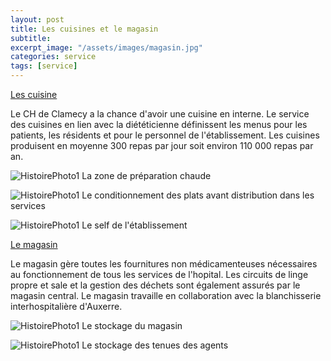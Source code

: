 ```yaml
---
layout: post
title: Les cuisines et le magasin
subtitle:
excerpt_image: "/assets/images/magasin.jpg"
categories: service
tags: [service]
---
```


<u>Les cuisine</u>

Le CH de Clamecy a la chance d'avoir une cuisine en interne. Le service des cuisines en lien avec la diététicienne définissent les menus pour les patients, les résidents et pour le personnel de l'établissement.
Les cuisines produisent en moyenne 300 repas par jour soit environ 110 000 repas par an.


![HistoirePhoto1](https://chclamecy.github.io/jekyll-theme-yat/assets/images/cuisine2.jpg)  La zone de préparation chaude


![HistoirePhoto1](https://chclamecy.github.io/jekyll-theme-yat/assets/images/cuisine1.jpg)  Le conditionnement des plats avant distribution dans les services


![HistoirePhoto1](https://chclamecy.github.io/jekyll-theme-yat/assets/images/self1.jpg)  Le self de l'établissement


<u>Le magasin</u>

Le magasin gère toutes les fournitures non médicamenteuses nécessaires au fonctionnement de tous les services de l'hopital. Les circuits de linge propre et sale et la gestion des déchets sont également assurés par le magasin central. Le magasin travaille en collaboration avec la blanchisserie interhospitalière d'Auxerre.


![HistoirePhoto1](https://chclamecy.github.io/jekyll-theme-yat/assets/images/magasin1.jpg)  Le stockage du magasin


![HistoirePhoto1](https://chclamecy.github.io/jekyll-theme-yat/assets/images/magasin3.jpg)  Le stockage des tenues des agents
